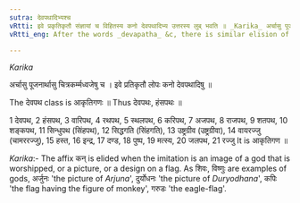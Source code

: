 ```yaml
---
sutra: देवपथादिभ्यश्च
vRtti: इवे प्रकृतिकृतौ संज्ञायां च विहितस्य कनो देवपथादिभ्य उत्तरस्य लुब् भवति ॥ _Karika_ अर्चासु पूजनार्थासु चित्रकर्म्मध्वजेषु च । इवे प्रतिकृतौ लोपः कनो देवपथादिषु ॥
vRtti_eng: After the words _devapatha_ &c, there is similar elision of the affix _kan_, (V. 3. 96) and (V. 3. 97) expressing an image or a Name.

---
```

_Karika_

अर्चासु पूजनार्थासु चित्रकर्म्मध्वजेषु च ।
इवे प्रतिकृतौ लोपः कनो देवपथादिषु ॥

The देवपथ class is आकृतिगणः ॥ Thus देवपथः, हंसपथः ॥

1 देवपथ, 2 हंसपथ, 3 वारिपथ, 4 रथपथ, 5 स्थलपथ, 6 करिपथ, 7 अजपथ, 8 राजपथ, 9 शतपथ, 10 शङ्कपथ, 11 सिन्धुपथ (सिंहपथ), 12 सिद्धगति (सिंहगति), 13 उष्ट्रग्रीव (उष्ट्रग्रीवा), 14 वायरज्जु (चामररज्जु), 15 हस्त, 16 इन्द्र, 17 दण्ड, 18 पुष्प, 19 मत्स्य, 20 जलपथ, 21 रज्जु  It is आकृतिगण ॥

_Karika_:- The affix कन् is elided when the imitation is an image of a god that is worshipped, or a picture, or a design on a flag. As शिवः, विष्णुः are examples of gods, अर्जुनः 'the picture of _Arjuna_', दुर्योधनः 'the picture of _Duryodhana_', कपिः 'the flag having the figure of monkey', गरुडः 'the eagle-flag'.